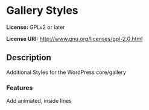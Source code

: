 Gallery Styles
=====================

**License:** GPLv2 or later

**License URI:** http://www.gnu.org/licenses/gpl-2.0.html

## Description
Additional Styles for the WordPress core/gallery

### Features
Add animated, inside lines
